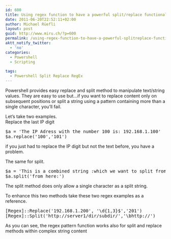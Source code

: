 ```yaml
---
id: 600
title: Using regex function to have a powerful split/replace functionality in Powershell
date: 2011-06-20T22:52:11+02:00
author: Michael Rüefli
layout: post
guid: http://www.miru.ch/?p=600
permalink: /using-regex-function-to-have-a-powerful-splitreplace-functionality-in-powershell/
aktt_notify_twitter:
  - 'no'
categories:
  - Powershell
  - Scripting
  
tags:
  - Powershell Split Replace RegEx
---
```

Powershell provides easy replace and split method to manipulate text/string values. They are easy to use but&#8230;if you want to replace content only on subsequent positions or split a string using a pattern containing more than a single character, you&#8217;ll fail.

Let&#8217;s take two examples.  
Replace the last IP digit

<pre>$a = 'The IP Adress with the number 100 is: 192.168.1.100'
$a.replace('100','101')</pre>

if you just had to replace the IP digit but not the text before, you have a problem.

The same for split.

<pre>$a = 'This is a combined string :which we want to split from here: and the show begins:'
$a.split('from here:')</pre>

The split method does only allow a single character as a split string.

To enhance this two methods take these two regex examples as a reference.

<pre>[Regex]::Replace('192.168.1.200', '\d{1,3}$','201')
[Regex]::Split('http://server1/dir/subdir/','\bhttp://')</pre>

As you can see, the regex pattern function works also for split and replace methods within complex string content